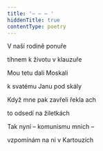 ```yaml
---
title: '– – – '
hiddenTitle: true
contentType: poetry
---
```


<section>

V naší rodině ponuře

tíhnem k životu v klauzuře

Mou tetu dali Moskali

k svatému Janu pod skály

Když mne pak zavřeli řekla ach

to odsedí na žiletkách

Tak nyní – komunismu mnich –

vzpomínám na ni v Kartouzích

</section>
